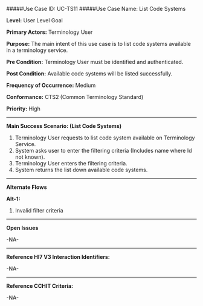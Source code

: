 #####Use Case ID: UC-TS11
#####Use Case Name: List Code Systems

**Level:**                     User Level Goal

**Primary Actors:**            Terminology User  

**Purpose:**                   The main intent of this use case is to list code systems available in a terminology service.

**Pre Condition:**             Terminology User must be identified and authenticated. 

**Post Condition:**            Available code systems will be listed successfully.

**Frequency of Occurrence:**   Medium

**Conformance:**             	 CTS2 (Common Terminology Standard)

**Priority:**                  High
__________________________________________________________
**Main Success Scenario: (List Code Systems)**

1.	Terminology User requests to list code system available on Terminology Service.
2.	System asks user to enter the filtering criteria (Includes name where Id not known).
3.	Terminology User enters the filtering criteria.
4.	System returns the list down available code systems. 

__________________________________________________________
**Alternate Flows** 

**Alt-1:**

1.	Invalid filter criteria

_______________________________________________________________
**Open Issues**

-NA-
_______________________________________________________________
**Reference Hl7 V3 Interaction Identifiers:**

-NA-
_______________________________________________________________
**Reference CCHIT Criteria:**

-NA-
